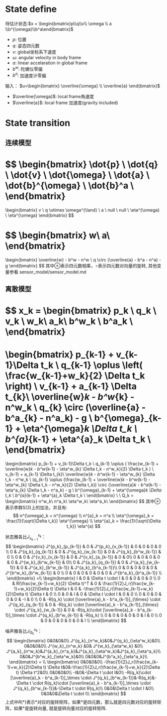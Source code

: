 # State define

待估计状态:$x = \begin{bmatrix}p\\q\\v\\ \omega \\ a \\b^{\omega}\\b^a\end{bmatrix}$
- $p$: 位置  
- $q$: 姿态四元数
- $v$: global坐标系下速度
- $\omega$: angular velocity in body frame
- $a$: linear accelaration in global frame
- $b^w$: 陀螺仪零偏
- $b^a$: 加速度计零偏

输入： $u=\begin{bmatrix} \overline{\omega} \\ \overline{a} \end{bmatrix}$
- $\overline{\omega}$: local frame角速度
- $\overline{a}$: local frame 加速度(gravity included)

# State transition
## 连续模型
$$
\begin{bmatrix}
\dot{p} \\
\dot{q} \\
\dot{v} \\
\dot{\omega} \\
\dot{a} \\
\dot{b}^{\omega} \\
\dot{b}^a \\
\end{bmatrix}
=
\begin{bmatrix}
v \\
q \otimes \omega^{\land} \\
a \\
null \\
null \\
\eta^{\omega} \\
\eta^{\omega}
\end{bmatrix}
$$

$$
\begin{bmatrix}
w\\
a\\
\end{bmatrix}
=
\begin{bmatrix}
\overline{w} - b^w - n^w \\
q \circ (\overline{a} - b^a - n^a) - g
\end{bmatrix}
$$
其中$\otimes$表示四元数相乘，$\circ$表示四元数对向量的旋转, 其他变量参看 sensor_model/sensor_model.md

## 离散模型
$$
x_k =
\begin{bmatrix}
p_k \\
q_k \\
v_k \\
w_k\\
a_k\\
b^w_k \\
b^a_k \\
\end{bmatrix}
=
\begin{bmatrix}
p_{k-1} + v_{k-1}\Delta t_k \\
q_{k-1} \oplus \left( \frac{w_{k-1}+w_k}{2} \Delta t_k \right) \\
v_{k-1} + a_{k-1} \Delta t_{k}\\
\overline{w}_k - b^w_{k} - n^w_k \\
q_{k} \circ (\overline{a} - b^a_{k} - n^a_k) - g  \\
b^{\omega}_{k-1} + \eta^{\omega}_k \Delta t_k \\
b^{a}_{k-1} + \eta^{a}_k \Delta t_k \\
\end{bmatrix}
=
\begin{bmatrix}
p_{k-1} + v_{k-1}\Delta t_k \\
q_{k-1} \oplus ( \frac{w_{k-1} + \overline{w}_k - b^w_{k-1} - \eta^w_{k} \Delta t_k - n^w_k}{2} \Delta t_k ) \\
v_{k-1} + a_{k-1} \Delta t_{k}\\
\overline{w}_k - b^w_{k-1} - \eta^w_{k} \Delta t_k - n^w_k \\
(q_{k-1} \oplus (\frac{w_{k-1} + \overline{w}_k - b^w_{k-1} - \eta^w_{k} \Delta t_k - n^w_k}{2} \Delta t_k)) \circ (\overline{a}_k - b^a_{k-1} - \eta^a_{k} \Delta t_k - n^a_k) - g  \\
b^{\omega}_{k-1} + \eta^{\omega}_k \Delta t_k \\
b^{a}_{k-1} + \eta^{a}_k \Delta t_k \\
\end{bmatrix}
\\
\\
Q_k = 
\begin{bmatrix}
n^w_k\\
n^a_k\\
\eta^w_k\\
\eta^a_k\\
\end{bmatrix}
$$
其中$\oplus$表示李群S(3)上的加法，并且有:
$$
n^{\omega}_k = n^{\omega} \\
n^{a}_k = n^a \\
\eta^{\omega}_k = \frac{1}{\sqrt{\Delta t_k}} \eta^{\omega} \\
\eta^{a}_k = \frac{1}{\sqrt{\Delta t_k}} \eta^{a}
$$

状态雅各比$J^{x_k}_{x_{k-1}}$：
$$
\begin{bmatrix} 
J^{p_k}_{p_{k-1}} & 0 & J^{p_k}_{v_{k-1}} & 0 & 0 & 0 & 0 \\
0 & J^{q_k}_{q_{k-1}} & 0 & J^{q_k}_{w_{k-1}} & 0 & J^{q_k}_{b^w_{k-1}} & 0 \\
0 & 0 & J^{v_k}_{v_{k-1}} & 0 & J^{v_k}_{a_{k-1}} & 0 & 0\\
0 & 0 & 0 & 0 & 0 & J^{w_k}_{b^w_{k-1}} & 0\\
0 & J^{a_k}_{q_{k-1}} & 0 & J^{a_k}_{w_{k-1}} & 0 & J^{a_k}_{b^w_{k-1}} & J^{a_k}_{b^a_{k-1}}\\
0 & 0 & 0 & 0 & 0 & J^{b^w_k}_{b^w_{k-1}} & 0 \\
0 & 0 & 0 & 0 & 0 & 0 & J^{b^a_k}_{b^a_{k-1}} \\
\end{bmatrix}
=\\
\begin{bmatrix} 
I & 0 & \Delta t \cdot I & 0 & 0 & 0 & 0 \\
0 & R(\frac{w_{k-1}+w_k}{2} \Delta t)^T & 0 & \frac{1}{2}J_r(\frac{w_{k-1}+w_k}{2}\Delta t) \Delta t & 0 & -\frac{1}{2}J_r(\frac{w_{k-1}+w_k}{2}\Delta t) \Delta t & 0 \\
0 & 0 & I & 0 & \Delta t \cdot I & 0 & 0 \\
0 & 0 & 0 & 0 & 0 & -I & 0 \\
0 & -R(q_k) \cdot [\overline{a}_k - b^a_{k-1}]_{\times} \cdot J^{q_k}_{q_{k-1}} & 0 & -R(q_k) \cdot [\overline{a}_k - b^a_{k-1}]_{\times} \cdot J^{q_k}_{w_{k-1}} & 0 & -R(q_k)\cdot [\overline{a}_k - b^a_{k-1}]_\times \cdot J^{q_k}_{b^w_{k-1}} & -R(q_k) \\
0 & 0 & 0 & 0 & 0 & I & 0 \\
0 & 0 & 0 & 0 & 0 & 0 & I \\
\end{bmatrix}
$$

噪声雅各比$J^{x_k}_{Q_k}$：
$$
\begin{bmatrix} 
0&0&0&0\\
J^{q_k}_{n^w_k}&0&J^{q_k}_{\eta^w_k}&0\\
0&0&0&0\\
J^{w_k}_{n^w_k} &0& J^{w_k}_{\eta^w_k}  &0\\
J^{a_k}_{n^w_k}&J^{a_k}_{n^a_k}&J^{a_k}_{\eta^w_k}&J^{a_k}_{\eta^a_k}\\
0&0&J^{b^w_k}_{\eta^w_k}&0\\
0&0&0&J^{b^a_k}_{\eta^a_k}\\
\end{bmatrix}
= \\
\begin{bmatrix}
0&0&0&0\\
-\frac{1}{2}J_r(\frac{w_{k-1}+w_k}{2}\Delta t) \Delta t&0&-\frac{1}{2}J_r(\frac{w_{k-1}+w_k}{2}\Delta t) \Delta t^2&0\\
0&0&0&0\\
-I&0&-\Delta t \cdot I&0\\
-R(q_k)\cdot [\overline{a}_k - b^a_{k-1}]_\times \cdot J^{q_k}_{b^w_{k-1}}&-R(q_k)&-\Delta t \cdot R(q_k)\cdot [\overline{a}_k - b^a_{k-1}]_\times \cdot J^{q_k}_{b^w_{k-1}}&-\Delta t \cdot R(q_k)\\
0&0&\Delta t \cdot I &0\\
0&0&0&\Delta t \cdot I\\
\end{bmatrix}
$$
上式中$R(*)$表示$*$对应的旋转矩阵，如果$*$是四元数，那么就是四元数对应的旋转矩阵，如果$*$是旋转向量, 就是旋转向量对应的旋转矩阵.


